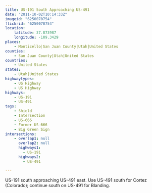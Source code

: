 ```yaml
---
title: US-191 South Approaching US-491
date: "2011-10-02T10:14:33Z"
imageid: "6250070754"
flickrid: "6250070754"
location:
    latitude: 37.873987
    longitude: -109.3429
places:
    - Monticello|San Juan County|Utah|United States
counties:
    - San Juan County|Utah|United States
countries:
    - United States
states:
    - Utah|United States
highwaytypes:
    - US Highway
    - US Highway
highways:
    - US-191
    - US-491
tags:
    - Shield
    - Intersection
    - US-666
    - Former US-666
    - Big Green Sign
intersections:
    - overlap1: null
      overlap2: null
      highways1:
        - US-191
      highways2:
        - US-491

---
```

US-191 south approaching US-491 east.  Use US-491 south for Cortez (Colorado); continue south on US-491 for Blanding.
